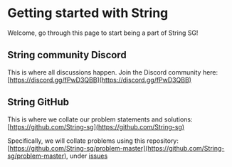 # Getting started with String

Welcome, go through this page to start being a part of String SG!

## String community Discord

This is where all discussions happen. Join the Discord community here: [https://discord.gg/fPwD3QBB](https://discord.gg/fPwD3QBB)

## String GitHub

This is where we collate our problem statements and solutions: [https://github.com/String-sg](https://github.com/String-sg)

Specifically, we will collate problems using this repository: [https://github.com/String-sg/problem-master](https://github.com/String-sg/problem-master), under [issues](https://github.com/String-sg/problem-master/issues)
